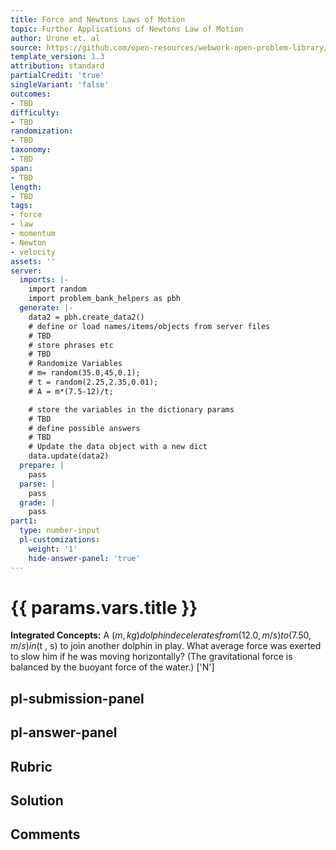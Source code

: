 ```yaml
---
title: Force and Newtons Laws of Motion
topic: Further Applications of Newtons Law of Motion
author: Urone et. al
source: https://github.com/open-resources/webwork-open-problem-library/tree/master/Contrib/BrockPhysics/College_Physics_Urone/4.Dynamics_Force_and_Newtons_Laws_of_Motion/Further_Applications_of_Newtons_Laws_of_Motion/NU_U17-04-07-004.pg
template_version: 1.3
attribution: standard
partialCredit: 'true'
singleVariant: 'false'
outcomes:
- TBD
difficulty:
- TBD
randomization:
- TBD
taxonomy:
- TBD
span:
- TBD
length:
- TBD
tags:
- force
- law
- momentum
- Newton
- velocity
assets: ''
server:
  imports: |-
    import random
    import problem_bank_helpers as pbh
  generate: |-
    data2 = pbh.create_data2()
    # define or load names/items/objects from server files
    # TBD
    # store phrases etc
    # TBD
    # Randomize Variables
    # m= random(35.0,45,0.1);
    # t = random(2.25,2.35,0.01);
    # A = m*(7.5-12)/t;

    # store the variables in the dictionary params
    # TBD
    # define possible answers
    # TBD
    # Update the data object with a new dict
    data.update(data2)
  prepare: |
    pass
  parse: |
    pass
  grade: |
    pass
part1:
  type: number-input
  pl-customizations:
    weight: '1'
    hide-answer-panel: 'true'
---
```


# {{ params.vars.title }} 


<b>Integrated Concepts:</b> A ($m , kg) dolphin decelerates from (12.0 , m/s) to (7.50 , m/s) in ($t , s) to join another dolphin in play. What average force was exerted to slow him if he was moving horizontally? (The gravitational force is balanced by the buoyant force of the water.)
['N']

## pl-submission-panel 


## pl-answer-panel 


## Rubric 


## Solution 


## Comments 


